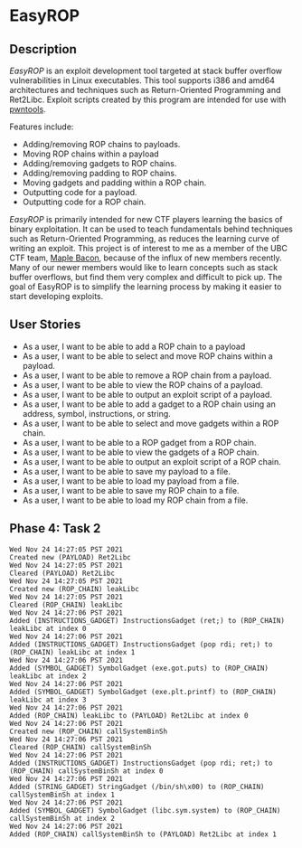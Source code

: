 # EasyROP

## Description

*EasyROP* is an exploit development tool targeted at stack buffer overflow vulnerabilities in Linux executables.
This tool supports i386 and amd64 architectures and techniques such as Return-Oriented Programming and Ret2Libc.
Exploit scripts created by this program are intended for use with [pwntools](https://github.com/Gallopsled/pwntools).

Features include:

- Adding/removing ROP chains to payloads.
- Moving ROP chains within a payload
- Adding/removing gadgets to ROP chains.
- Adding/removing padding to ROP chains.
- Moving gadgets and padding within a ROP chain.
- Outputting code for a payload.
- Outputting code for a ROP chain.

*EasyROP* is primarily intended for new CTF players learning the basics of binary exploitation.
It can be used to teach fundamentals behind techniques such as Return-Oriented Programming,
as reduces the learning curve of writing an exploit.
This project is of interest to me as a member of the UBC CTF team, [Maple Bacon](https://ubcctf.github.io/),
because of the influx of new members recently.
Many of our newer members would like to learn concepts such as stack buffer overflows,
but find them very complex and difficult to pick up.
The goal of EasyROP is to simplify the learning process by making it easier to start developing exploits.

## User Stories

- As a user, I want to be able to add a ROP chain to a payload
- As a user, I want to be able to select and move ROP chains within a payload.
- As a user, I want to be able to remove a ROP chain from a payload.
- As a user, I want to be able to view the ROP chains of a payload.
- As a user, I want to be able to output an exploit script of a payload.
- As a user, I want to be able to add a gadget to a ROP chain using an address, symbol, instructions, or string.
- As a user, I want to be able to select and move gadgets within a ROP chain.
- As a user, I want to be able to a ROP gadget from a ROP chain.
- As a user, I want to be able to view the gadgets of a ROP chain.
- As a user, I want to be able to output an exploit script of a ROP chain.
- As a user, I want to be able to save my payload to a file.
- As a user, I want to be able to load my payload from a file.
- As a user, I want to be able to save my ROP chain to a file.
- As a user, I want to be able to load my ROP chain from a file.

## Phase 4: Task 2

```
Wed Nov 24 14:27:05 PST 2021
Created new (PAYLOAD) Ret2Libc
Wed Nov 24 14:27:05 PST 2021
Cleared (PAYLOAD) Ret2Libc
Wed Nov 24 14:27:05 PST 2021
Created new (ROP_CHAIN) leakLibc
Wed Nov 24 14:27:05 PST 2021
Cleared (ROP_CHAIN) leakLibc
Wed Nov 24 14:27:06 PST 2021
Added (INSTRUCTIONS_GADGET) InstructionsGadget (ret;) to (ROP_CHAIN) leakLibc at index 0
Wed Nov 24 14:27:06 PST 2021
Added (INSTRUCTIONS_GADGET) InstructionsGadget (pop rdi; ret;) to (ROP_CHAIN) leakLibc at index 1
Wed Nov 24 14:27:06 PST 2021
Added (SYMBOL_GADGET) SymbolGadget (exe.got.puts) to (ROP_CHAIN) leakLibc at index 2
Wed Nov 24 14:27:06 PST 2021
Added (SYMBOL_GADGET) SymbolGadget (exe.plt.printf) to (ROP_CHAIN) leakLibc at index 3
Wed Nov 24 14:27:06 PST 2021
Added (ROP_CHAIN) leakLibc to (PAYLOAD) Ret2Libc at index 0
Wed Nov 24 14:27:06 PST 2021
Created new (ROP_CHAIN) callSystemBinSh
Wed Nov 24 14:27:06 PST 2021
Cleared (ROP_CHAIN) callSystemBinSh
Wed Nov 24 14:27:06 PST 2021
Added (INSTRUCTIONS_GADGET) InstructionsGadget (pop rdi; ret;) to (ROP_CHAIN) callSystemBinSh at index 0
Wed Nov 24 14:27:06 PST 2021
Added (STRING_GADGET) StringGadget (/bin/sh\x00) to (ROP_CHAIN) callSystemBinSh at index 1
Wed Nov 24 14:27:06 PST 2021
Added (SYMBOL_GADGET) SymbolGadget (libc.sym.system) to (ROP_CHAIN) callSystemBinSh at index 2
Wed Nov 24 14:27:06 PST 2021
Added (ROP_CHAIN) callSystemBinSh to (PAYLOAD) Ret2Libc at index 1
```
